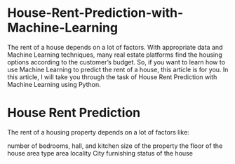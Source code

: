 # House-Rent-Prediction-with-Machine-Learning
The rent of a house depends on a lot of factors. With appropriate data and Machine Learning techniques, many real estate platforms find the housing options according to the customer’s budget. So, if you want to learn how to use Machine Learning to predict the rent of a house, this article is for you. In this article, I will take you through the task of House Rent Prediction with Machine Learning using Python.

# House Rent Prediction

The rent of a housing property depends on a lot of factors like:

   number of bedrooms, hall, and kitchen
   size of the property
   the floor of the house
   area type
   area locality
   City
   furnishing status of the house
